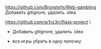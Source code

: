 https://github.com/Bronste1n/Web-gambling \
Добавить gitignore, удалить .idea

https://github.com/w1nz3rr/flask-project \
+ Добавить gitignore, удалить .idea
- все игры убрать в одну папочку
